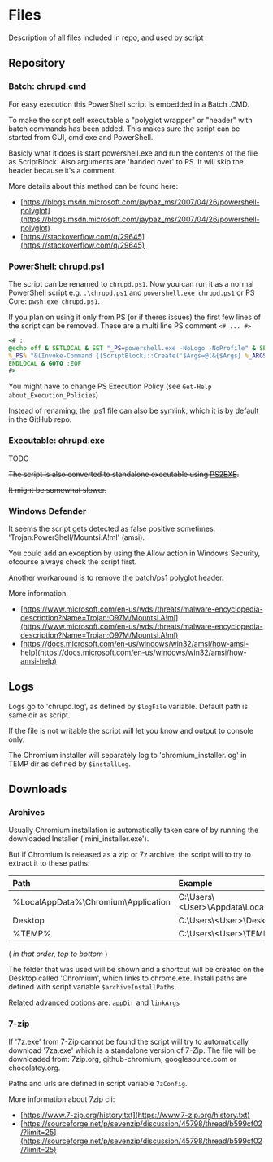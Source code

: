 # Files

Description of all files included in repo, and used by script

## Repository

### Batch: chrupd.cmd

For easy execution this PowerShell script is embedded in a Batch .CMD.

To make the script self executable a "polyglot wrapper" or "header" with batch commands has been added. This makes sure the script can be started from GUI, cmd.exe and PowerShell.

Basicly what it does is start powershell.exe and run the contents of the file as ScriptBlock. Also arguments are 'handed over' to PS. It will skip the header because it's a comment.

More details about this method can be found here:

- [https://blogs.msdn.microsoft.com/jaybaz_ms/2007/04/26/powershell-polyglot](https://blogs.msdn.microsoft.com/jaybaz_ms/2007/04/26/powershell-polyglot)
- [https://stackoverflow.com/q/29645](https://stackoverflow.com/q/29645)

### PowerShell: chrupd.ps1

The script can be renamed to `chrupd.ps1`. Now you can run it as a normal PowerShell script e.g. `.\chrupd.ps1` and `powershell.exe chrupd.ps1` or PS Core: `pwsh.exe chrupd.ps1`. 

If you plan on using it only from PS (or if theres issues) the first few lines of the script can be removed. These are a multi line PS comment `<# ... #>`

``` cmd
<# :
@echo off & SETLOCAL & SET "_PS=powershell.exe -NoLogo -NoProfile" & SET "_ARGS=\"%~dp0" %*"
%_PS% "&(Invoke-Command {[ScriptBlock]::Create('$Args=@(&{$Args} %_ARGS%);'+((Get-Content \"%~f0\") -Join [char]10))})"
ENDLOCAL & GOTO :EOF
#>
```

You might have to change PS Execution Policy (see `Get-Help about_Execution_Policies`)

Instead of renaming, the .ps1 file can also be [symlink](https://learn.microsoft.com/en-us/windows-server/administration/windows-commands/mklink), which it is by default in the GitHub repo.

### Executable: chrupd.exe

TODO

~~The script is also converted to standalone executable using [PS2EXE](https://github.com/MScholtes/PS2EXE).~~

~~It might be somewhat slower.~~

### Windows Defender

It seems the script gets detected as false positive sometimes: 'Trojan:PowerShell/Mountsi.A!ml' (amsi).

You could add an exception by using the Allow action in Windows Security, ofcourse always check the script first.

Another workaround is to remove the batch/ps1 polyglot header.

More information:

- [https://www.microsoft.com/en-us/wdsi/threats/malware-encyclopedia-description?Name=Trojan:O97M/Mountsi.A!ml](https://www.microsoft.com/en-us/wdsi/threats/malware-encyclopedia-description?Name=Trojan:O97M/Mountsi.A!ml)
- [https://docs.microsoft.com/en-us/windows/win32/amsi/how-amsi-help](https://docs.microsoft.com/en-us/windows/win32/amsi/how-amsi-help)

## Logs

Logs go to 'chrupd.log', as defined by `$logFile` variable. Default path is same dir as script.

If the file is not writable the script will let you know and output to console only.

The Chromium installer will separately log to 'chromium_installer.log' in TEMP dir as defined by `$installLog`.

## Downloads

### Archives

Usually Chromium installation is automatically taken care of by running the downloaded Installer ('mini_installer.exe').

But if Chromium is released as a zip or 7z archive, the script will to try to extract it to these paths:

| Path                                   | Example                                   |
|:---------------------------------------|:------------------------------------------|
| %LocalAppData%\Chromium\Application    | C:\Users\\<User\>\Appdata\Local\Chromium  |
| Desktop                                | C:\Users\\<User\>\Desktop                 |
| %TEMP%                                 | C:\Users\\\<User\>\TEMP                   |

( _in that order, top to bottom_ )

The folder that was used will be shown and a shortcut will be created on the Desktop called 'Chromium', which links to chrome.exe. Install paths are defined with script variable `$archiveInstallPaths`.

Related [advanced options](/docs/Options.md) are: `appDir` and `linkArgs`

### 7-zip

If '7z.exe' from 7-Zip cannot be found the script will try to automatically download '7za.exe' which is a standalone version of 7-Zip.
The file will be downloaded from: 7zip.org, github-chromium, googlesource.com or chocolatey.org. 

Paths and urls are defined in script variable `7zConfig`.

More information about 7zip cli:

- [https://www.7-zip.org/history.txt](https://www.7-zip.org/history.txt)
- [https://sourceforge.net/p/sevenzip/discussion/45798/thread/b599cf02/?limit=25](https://sourceforge.net/p/sevenzip/discussion/45798/thread/b599cf02/?limit=25)
